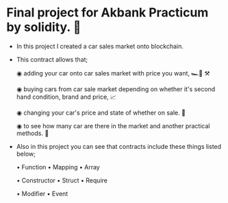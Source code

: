 # Final project for Akbank Practicum by solidity. 🔗
- In this project I created a car sales market onto blockchain.

- This contract allows that;
  
  ◉ adding your car onto car sales market with price you want, 🏎️🚗 ⚒️
  
  ◉ buying cars from car sale market depending on whether it's second hand condition, brand and price, 📈
  
  ◉ changing your car's price and state of whether on sale. 📝
  
  ◉ to see how many car are there in the market and another practical methods. 🚀
  
- Also in this project you can see that contracts include these things listed below;

  • Function      • Mapping      • Array

  • Constructor   • Struct       • Require

  • Modifier      • Event
